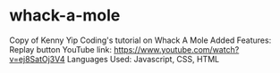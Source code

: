 # whack-a-mole
Copy of Kenny Yip Coding's tutorial on Whack A Mole 
Added Features: Replay button
YouTube link: https://www.youtube.com/watch?v=ej8SatOj3V4
Languages Used: Javascript, CSS, HTML
